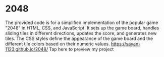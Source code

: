 # 2048 
The provided code is for a simplified implementation of the popular game "2048" in HTML, CSS, and JavaScript. It sets up the game board, handles sliding tiles in different directions, updates the score, and generates new tiles. The CSS styles define the appearance of the game board and the different tile colors based on their numeric values.
https://sayan-1123.github.io/2048/ Tap here to preview my project

